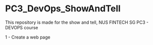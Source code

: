 # PC3_DevOps_ShowAndTell
This repository is made for the show and tell, NUS FINTECH SG PC3 - DEVOPS course

1 - Create a web page
